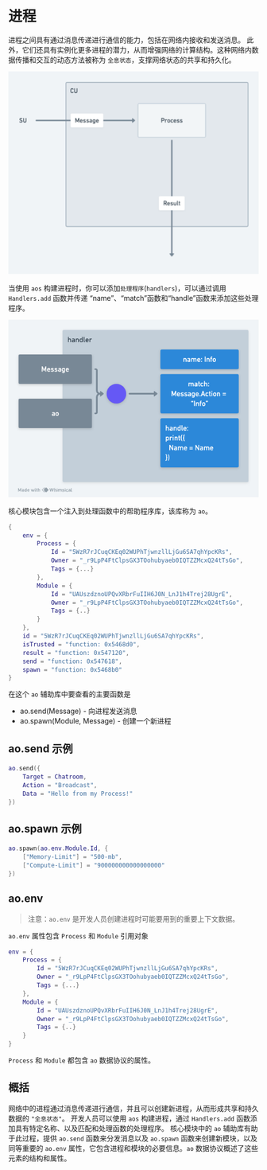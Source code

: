 # 进程

进程之间具有通过消息传递进行通信的能力，包括在网络内接收和发送消息。 此外，它们还具有实例化更多进程的潜力，从而增强网络的计算结构。这种网络内数据传播和交互的动态方法被称为 `全息状态`，支撑网络状态的共享和持久化。

![流程图](process-diagram.png)

当使用 `aos` 构建进程时，你可以添加`处理程序`(`handlers`)，可以通过调用 `Handlers.add` 函数并传递 “name”、“match”函数和“handle”函数来添加这些处理程序。

![处理程序图](handler-diagram.png)

核心模块包含一个注入到处理函数中的帮助程序库，该库称为 `ao`。

```lua
{
    env = {
        Process = {
            Id = "5WzR7rJCuqCKEq02WUPhTjwnzllLjGu6SA7qhYpcKRs",
            Owner = "_r9LpP4FtClpsGX3TOohubyaeb0IQTZZMcxQ24tTsGo",
            Tags = {...}
        },
        Module = {
            Id = "UAUszdznoUPQvXRbrFuIIH6J0N_LnJ1h4Trej28UgrE",
            Owner = "_r9LpP4FtClpsGX3TOohubyaeb0IQTZZMcxQ24tTsGo",
            Tags = {..}
        }
    },
    id = "5WzR7rJCuqCKEq02WUPhTjwnzllLjGu6SA7qhYpcKRs",
    isTrusted = "function: 0x5468d0",
    result = "function: 0x547120",
    send = "function: 0x547618",
    spawn = "function: 0x5468b0"
}
```

在这个 `ao` 辅助库中要查看的主要函数是

- ao.send(Message) - 向进程发送消息
- ao.spawn(Module, Message) - 创建一个新进程

## ao.send 示例

```lua
ao.send({
    Target = Chatroom,
    Action = "Broadcast",
    Data = "Hello from my Process!"
})
```

## ao.spawn 示例

```lua
ao.spawn(ao.env.Module.Id, {
    ["Memory-Limit"] = "500-mb",
    ["Compute-Limit"] = "900000000000000000"
})
```

## ao.env

> 注意：`ao.env` 是开发人员创建进程时可能要用到的重要上下文数据。

`ao.env` 属性包含 `Process` 和 `Module` 引用对象

```lua
env = {
    Process = {
        Id = "5WzR7rJCuqCKEq02WUPhTjwnzllLjGu6SA7qhYpcKRs",
        Owner = "_r9LpP4FtClpsGX3TOohubyaeb0IQTZZMcxQ24tTsGo",
        Tags = {...}
    },
    Module = {
        Id = "UAUszdznoUPQvXRbrFuIIH6J0N_LnJ1h4Trej28UgrE",
        Owner = "_r9LpP4FtClpsGX3TOohubyaeb0IQTZZMcxQ24tTsGo",
        Tags = {..}
    }
}
```

`Process` 和 `Module` 都包含 `ao` 数据协议的属性。

## 概括

网络中的进程通过消息传递进行通信，并且可以创建新进程，从而形成共享和持久数据的 `"全息状态"`。 开发人员可以使用 `aos` 构建进程，通过 `Handlers.add` 函数添加具有特定名称、以及匹配和处理函数的处理程序。 核心模块中的 `ao` 辅助库有助于此过程，提供 `ao.send` 函数来分发消息以及 `ao.spawn` 函数来创建新模块，以及同等重要的 `ao.env` 属性，它包含进程和模块的必要信息。`ao` 数据协议概述了这些元素的结构和属性。
